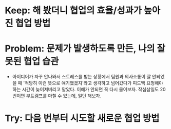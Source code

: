 # Keep: 해 봤더니 협업의 효율/성과가 높아진 협업 방법

# Problem: 문제가 발생하도록 만든, 나의 잘못된 협업 습관

- 아이디어가 자꾸 안나와서 스트레스를 받는 상황에서 팀원과 의사소통이 잘 안되었을 때 '적당히 이런 뜻으로 얘기했겠지'라고 생각하고 넘어갔다가 피드백 요청해야 하는 시간이 늦어져버리고 말았다. 이해가 안되면 꼭 다시 물어보자. 작심삼일도 20번이면 부트캠프를 마칠 수 있는데, 일단 해보자.

# Try: 다음 번부터 시도할 새로운 협업 방법
